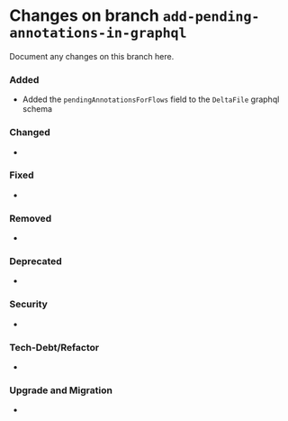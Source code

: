 # Changes on branch `add-pending-annotations-in-graphql`
Document any changes on this branch here.
### Added
- Added the `pendingAnnotationsForFlows` field to the `DeltaFile` graphql schema

### Changed
- 

### Fixed
- 

### Removed
- 

### Deprecated
- 

### Security
- 

### Tech-Debt/Refactor
- 

### Upgrade and Migration
- 
